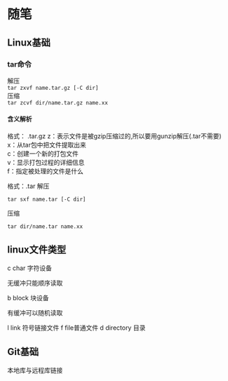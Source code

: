 # 随笔
## Linux基础
### tar命令


解压     
`tar zxvf name.tar.gz [-C dir]`  
压缩    
`tar zcvf dir/name.tar.gz name.xx`  


#### 含义解析  


格式： .tar.gz
z：表示文件是被gzip压缩过的,所以要用gunzip解压(.tar不需要)  
x：从tar包中把文件提取出来  
c：创建一个新的打包文件  
v：显示打包过程的详细信息  
f：指定被处理的文件是什么  



格式：.tar
解压     

`tar sxf name.tar [-C dir]`

压缩    

`tar dir/name.tar name.xx`


## linux文件类型

c char 字符设备

无缓冲只能顺序读取

b block 块设备

有缓冲可以随机读取

l  link 符号链接文件
f  file普通文件
d directory 目录


## Git基础

本地库与远程库链接





